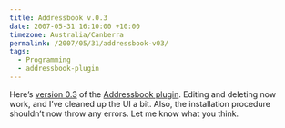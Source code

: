 ```yaml
---
title: Addressbook v.0.3
date: 2007-05-31 16:10:00 +10:00
timezone: Australia/Canberra
permalink: /2007/05/31/addressbook-v03/
tags:
  - Programming
  - addressbook-plugin
---
```

Here’s [version 0.3](http://samwilson.id.au/wp-content/uploads/2007/05/addressbook1.phps "Addressbook plugin version 0.3") of the [Addressbook plugin](http://samwilson.id.au/plugins/addressbook). Editing and deleting now work, and I’ve cleaned up the UI a bit. Also, the installation procedure shouldn’t now throw any errors. Let me know what you think.
